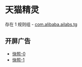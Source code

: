 # 天猫精灵

存在 1 规则组 - [com.alibaba.ailabs.tg](/src/apps/com.alibaba.ailabs.tg.ts)

## 开屏广告

- [快照-0](https://gkd-kit.gitee.io/import/12814080)
- [快照-1](https://gkd-kit.gitee.io/import/12819744)
